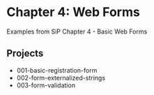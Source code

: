 # Chapter 4: Web Forms

Examples from SiP Chapter 4 - Basic Web Forms

## Projects
* 001-basic-registration-form
* 002-form-externalized-strings
* 003-form-validation
